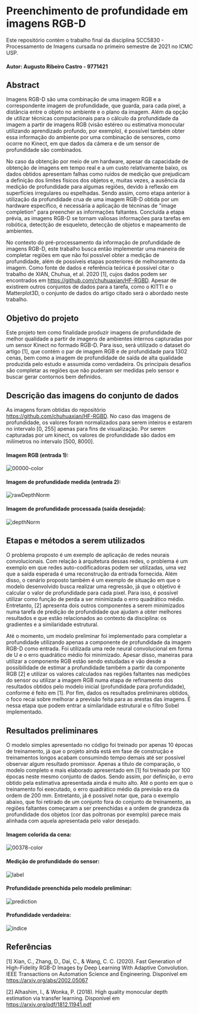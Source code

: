 # Preenchimento de profundidade em imagens RGB-D
Este repositório contém o trabalho final da disciplina SCC5830 - Processamento de Imagens cursada no primeiro semestre de 2021 no ICMC USP.
#### Autor: Augusto Ribeiro Castro - 9771421

## Abstract

Imagens RGB-D são uma combinação de uma imagem RGB e a correspondente imagem de profundidade, que guarda, para cada pixel, a distância entre o objeto no ambiente e o plano da imagem. Além da opção de utilizar técnicas computacionais para o cálculo da profundidade da imagem a partir de imagens RGB (visão estéreo ou estimativa monocular utilizando aprendizado profundo, por exemplo), é possível também obter essa informação do ambiente por uma combinação de sensores, como ocorre no Kinect, em que dados da câmera e de um sensor de profundidade são combinados. 

No caso da obtenção por meio de um hardware, apesar da capacidade de obtenção de imagens em tempo real e a um custo relativamente baixo, os dados obtidos apresentam falhas como ruídos de medição que prejudicam a definição dos limites físicos dos objetos e, muitas vezes, a ausência da medição de profundidade para algumas regiões, devido à reflexão em superfícies irregulares ou espelhadas. Sendo assim, como etapa anterior à utilização da profundidade crua de uma imagem RGB-D obtida por um hardware específico, é necessária a aplicação de técninas de "image completion" para preencher as informações faltantes. Concluída a etapa prévia, as imagens RGB-D se tornam valiosas informações para tarefas em robótica, detectção de esqueleto, detecção de objetos e mapeamento de ambientes.

No contexto do pré-processamento da informação de profundidade de imagens RGB-D, este trabalho busca então implementar uma maneira de completar regiões em que não foi possível obter a medição de profundidade, além de possíveis etapas posteriores de melhoramento da imagem. Como fonte de dados e referência teórica é possível citar o trabalho de XIAN, Chuhua, et al. 2020 [1], cujos dados podem ser encontrados em https://github.com/chuhuaxian/HF-RGBD. Apesar de existirem outros conjuntos de dados para a tarefa, como o KITTI e o Matterplot3D, o conjunto de dados do artigo citado será o abordado neste trabalho.

## Objetivo do projeto

Este projeto tem como finalidade produzir imagens de profundidade de melhor qualidade a partir de imagens de ambientes internos capturadas por um sensor Kinect no formado RGB-D. Para isso, será utilizado o dataset do artigo [1], que contém o par de imagem RGB e de profundidade para 1302 cenas, bem como a imagem de profundidade de saída de alta qualidade produzida pelo estudo e assumida como verdadeira. Os principais desafios são completar as regiões que não puderam ser medidas pelo sensor e buscar gerar contornos bem definidos.

## Descrição das imagens do conjunto de dados

As imagens foram obtidas do repositório https://github.com/chuhuaxian/HF-RGBD. No caso das imagens de profundidade, os valores foram normalizados para serem inteiros e estarem no intervalo [0, 255] apenas para fins de visualização. Por serem capturadas por um kinect, os valores de profundidade são dados em milímetros no intervalo [500, 8000].

#### Imagem RGB (entrada 1):

![00000-color](https://user-images.githubusercontent.com/31515305/120489256-e1247500-c38d-11eb-82b2-a9606e9d86ef.png)

#### Imagem de profundidade medida (entrada 2):

![rawDepthNorm](https://user-images.githubusercontent.com/31515305/120489239-dd90ee00-c38d-11eb-9cb9-c106c01c5c1a.png)

 #### Imagem de profundidade processada (saída desejada):

![depthNorm](https://user-images.githubusercontent.com/31515305/120489234-dc5fc100-c38d-11eb-9d61-808ae1ffbcc6.png)

## Etapas e métodos a serem utilizados

O problema proposto é um exemplo de aplicação de redes neurais convolucionais. Com relação à arquitetura dessas redes, o problema é um exemplo em que redes auto-codificadoras podem ser utilizadas, uma vez que a saída esperada é uma reconstrução da entrada fornecida. Além disso, o cenário proposto também é um exemplo de situação em que o modelo desenvolvido busca realizar uma regressão, já que o objetivo é calcular o valor de profundidade para cada pixel. Para isso, é possível utilizar como função de perda a ser minimizada o erro quadrático médio. Entretanto, [2] apresenta dois outros componentes a serem minimizados numa tarefa de predição de profundidade que ajudam a obter melhores resultados e que estão relacionados ao contexto da disciplina: os gradientes e a similaridade estrutural.

Até o momento, um modelo preliminar foi implementado para completar a profundidade utilizando apenas a componente de profundidade da imagem RGB-D como entrada. Foi utilizada uma rede neural convolucional em forma de U e o erro quadrático médio foi minimizado. Apesar disso, maneiras para utilizar a componente RGB estão sendo estudadas e vão desde a possibilidade de estimar a profundidade também a partir da componente RGB [2] e utilizar os valores calculados nas regiões faltantes nas medições do sensor ou utilizar a imagem RGB numa etapa de refinamento dos resultados obtidos pelo modelo inicial (profundidade para profundidade), conforme é feito em [1]. Por fim, dados os resultados preliminares obtidos, o foco recai sobre melhorar a previsão feita para as arestas das imagens. É nessa etapa que podem entrar a similaridade estrutural e o filtro Sobel implementado.

## Resultados preliminares

O modelo simples apresentado no código foi treinado por apenas 10 épocas de treinamento, já que o projeto ainda está em fase de construção e treinamentos longos acabam consumindo tempo demais até ser possível observar algum resultado promissor. Apenas a título de comparação, o modelo completo e mais elaborado apresentado em [1] foi treinado por 100 épocas neste mesmo conjunto de dados. Sendo assim, por definição, o erro obtido pela estimativa apresentada ainda é muito alto. Até o ponto em que o treinamento foi executado, o erro quadrático médio da previsão era da ordem de 200 mm. Entretanto, já é possível notar que, para o exemplo abaixo, que foi retirado de um conjunto fora do conjunto de treinamento, as regiões faltantes começaram a ser preenchidas e a ordem de grandeza da profundidade dos objetos (cor das poltronas por exemplo) parece mais alinhada com aquela apresentada pelo valor desejado.

#### Imagem colorida da cena: 
![00378-color](https://user-images.githubusercontent.com/31515305/123012443-a0ba8480-d398-11eb-897d-21e67259b9f6.png)

#### Medição de profundidade do sensor:
![label](https://user-images.githubusercontent.com/31515305/123012465-ab751980-d398-11eb-9f73-77e48d9d175c.png)

#### Profundidade preenchida pelo modelo preliminar:
![prediction](https://user-images.githubusercontent.com/31515305/123012477-b039cd80-d398-11eb-9095-8be1119d3adc.png)

#### Profundidade verdadeira:
![índice](https://user-images.githubusercontent.com/31515305/123012478-b2039100-d398-11eb-916b-b9e331110e41.png)


## Referências
[1] Xian, C., Zhang, D., Dai, C., & Wang, C. C. (2020). Fast Generation of High-Fidelity RGB-D Images by Deep Learning With Adaptive Convolution. IEEE Transactions on Automation Science and Engineering. Disponível em https://arxiv.org/abs/2002.05067 

[2] Alhashim, I., & Wonka, P. (2018). High quality monocular depth estimation via transfer learning. Disponivel em https://arxiv.org/pdf/1812.11941.pdf


